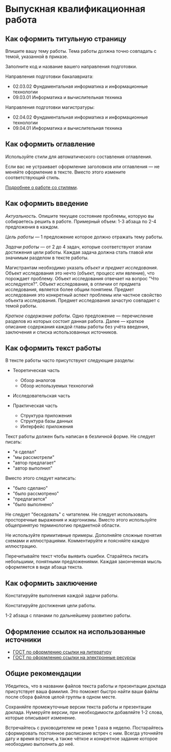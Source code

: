 # Выпускная квалификационная работа

## Как оформить титульную страницу

Впишите вашу тему работы. Тема работы должна точно совпадать с темой, указанной в приказе.

Заполните код и название вашего направления подготовки.

Направления подготовки бакалавриата:
* 02.03.02 Фундаментальная информатика и информационные технологии
* 09.03.01 Информатика и вычислительная техника

Направления подготовки магистратуры:
* 02.04.02 Фундаментальная информатика и информационные технологии
* 09.04.01 Информатика и вычислительная техника


## Как оформить оглавление

Используйте стили для автоматического составления оглавления.

Если вас не устраивает оформление заголовков или оглавления — не меняйте оформление в тексте. Вместо этого измените соответствующий стиль.

[Подробнее о работе со стилями](https://support.office.com/ru-ru/article/%D0%9D%D0%B0%D1%81%D1%82%D1%80%D0%BE%D0%B9%D0%BA%D0%B0-%D0%B8-%D1%81%D0%BE%D0%B7%D0%B4%D0%B0%D0%BD%D0%B8%D0%B5-%D0%BD%D0%BE%D0%B2%D1%8B%D1%85-%D1%81%D1%82%D0%B8%D0%BB%D0%B5%D0%B9-d38d6e47-f6fc-48eb-a607-1eb120dec563).


## Как оформить введение

*Актуальность*. Опишите текущее состояние проблемы, которую вы собираетесь решить в работе. Примерный объем: 1-3 абзаца по 2-4 предложения в каждом.

*Цель работы* — 1 предложение которое должно отражать тему работы.

*Задачи работы* — от 2 до 4 задач, которые соответствуют этапам достижения цели работы. Каждая задача должна стать главой или значимым разделом в тексте работы.

Магистрантам необходимо указать *объект и предмет исследования*. Объект исследования это нечто (объект, процесс или явление), что порождает проблему. Объект исследования отвечает на вопрос "Что исследуется?". Объект исследования, в отличии от предмета исследования, является более общим понятием. Предмет исследования это конкретный аспект проблемы или частное свойство объекта исследования. Предмет исследования зачастую совпадает с темой работы.

*Краткое содержание работы*. Одно предложение — перечисление разделов из которых состоит данная работа. Далее — краткое описание содержания каждой главы работы без учёта введения, заключения и списка использованных источников.


## Как оформить текст работы

В тексте работы часто присутствуют следующие разделы:

* Теоретическая часть
  - Обзор аналогов
  - Обзор используемых технологий

* Исследовательская часть

* Практическая часть
  - Структура приложения
  - Структура базы данных
  - Интерфейс приложения

Текст работы должен быть написан в безличной форме. Не следует писать:

* "я сделал"
* "мы рассмотрели"
* "автор предлагает"
* "автор выполнил"

Вместо этого следует написать:

* "было сделано"
* "было рассмотрено"
* "предлагается"
* "было выполнено"

Не следует "беседовать" с читателем. Не следует использовать просторечные выражения и жаргонизмы. Вместо этого используйте общепринятую терминологию предметной области.

Не используйте примитивные примеры. Дополняйте сложные понятия схемами и иллюстрациями. Комментируйте и поясняйте каждую иллюстрацию.

Перечитывайте текст чтобы выявить ошибки. Старайтесь писать небольшими, понятными предложениями. Каждая законченная мысль оформляется в виде абзаца текста.


## Как оформить заключение

Констатируйте выполнения каждой задачи работы.

Констатируйте достижения цели работы.

1-2 абзаца с планами по дальнейшему развитию работы.


## Оформление ссылок на использованные источники

* [ГОСТ по оформлению ссылки на литературу](http://protect.gost.ru/document.aspx?control=7&id=173511)
* [ГОСТ по оформлению ссылки на электронные ресурсы](https://ru.wikisource.org/wiki/%D0%93%D0%9E%D0%A1%D0%A2_7.82%E2%80%942001)


## Общие рекомендации

Убедитесь, что в названии файлов текста работы и презентации доклада присутствует ваша фамилия.
Это поможет быстро найти ваши файлы после сбора файлов целой группы в одном месте.

Сохраняйте промежуточные версии текста работы и презентации доклада. Нумеруйте версии, при необходимости добавляйте 1-2 слова, которые описывают изменение.

Встречайтесь с руководителем не реже 1 раза в неделю. Постарайтесь сформировать постоянное расписание встреч с ним. Всегда уточняйте дату и время встречи, а также чёткое и конкретное задание которое необходимо выполнить до неё.
